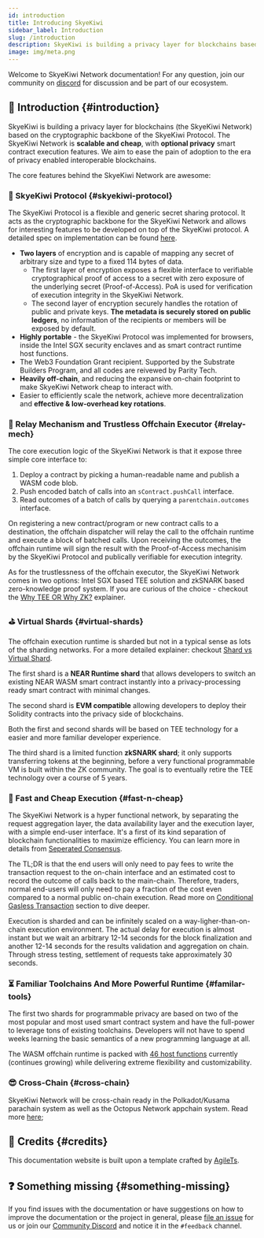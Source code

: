 ```yaml
---
id: introduction
title: Introducing SkyeKiwi
sidebar_label: Introduction
slug: /introduction
description: SkyeKiwi is building a privacy layer for blockchains based on a generic secret sharing protocol. 
image: img/meta.png
---
```

Welcome to SkyeKiwi Network documentation! For any question, join our community on [discord](https://discord.com/invite/m7tFX8u43J) for discussion and be part of our ecosystem.

## 👋 Introduction {#introduction}

SkyeKiwi is building a privacy layer for blockchains (the SkyeKiwi Network) based on the cryptographic backbone of the SkyeKiwi Protocol. The SkyeKiwi Network is **scalable and cheap**, with **optional privacy** smart contract execution features. We aim to ease the pain of adoption to the era of privacy enabled interoperable blockchains. 

The core features behind the SkyeKiwi Network are awesome:

### 🚅 SkyeKiwi Protocol {#skyekiwi-protocol}

The SkyeKiwi Protocol is a flexible and generic secret sharing protocol. It acts as the cryptographic backbone for the SkyeKiwi Network and allows for interesting features to be developed on top of the SkyeKiwi protocol. A detailed spec on implementation can be found [here](/).

- **Two layers** of encryption and is capable of mapping any secret of arbitrary size and type to a fixed 114 bytes of data. 
    - The first layer of encryption exposes a flexible interface to verifiable cryptographical proof of access to a secret with zero exposure of the underlying secret (Proof-of-Access). PoA is used for verification of execution integrity in the SkyeKiwi Network. 
    - The second layer of encryption securely handles the rotation of public and private keys. **The metadata is securely stored on public ledgers**, no information of the recipients or members will be exposed by default. 
- **Highly portable** - the SkyeKiwi Protocol was implemented for browsers, inside the Intel SGX security enclaves and as smart contract runtime host functions. 
- The Web3 Foundation Grant recipient. Supported by the Substrate Builders Program, and all codes are reivewed by Parity Tech.
- **Heavily off-chain**, and reducing the expansive on-chain footprint to make SkyeKiwi Network cheap to interact with. 
- Easier to efficiently scale the network, achieve more decentralization and **effective & low-overhead key rotations**. 


### 🤸‍ Relay Mechanism and Trustless Offchain Executor {#relay-mech}

The core execution logic of the SkyeKiwi Network is that it expose three simple core interface to: 
1. Deploy a contract by picking a human-readable name and publish a WASM code blob. 
2. Push encoded batch of calls into an `sContract.pushCall` interface.
3. Read outcomes of a batch of calls by querying a `parentchain.outcomes` interface. 

On registering a new contract/program or new contract calls to a destination, the offchain dispatcher will relay the call to the offchain runtime and execute a block of batched calls. Upon receiving the outcomes, the offchain runtime will sign the result with the Proof-of-Access mechanisim by the SkyeKiwi Protocol and publically verifiable for execution integrity. 

As for the trustlessness of the offchain executor, the SkyeKiwi Network comes in two options: Intel SGX based TEE solution and zkSNARK based zero-knowledge proof system. If you are curious of the choice - checkout the [Why TEE OR Why ZK?](/) explainer. 

### ⛳️ Virtual Shards {#virtual-shards}

The offchain execution runtime is sharded but not in a typical sense as lots of the sharding networks. For a more detailed explainer: checkout [Shard vs Virtual Shard](/). 

The first shard is a **NEAR Runtime shard** that allows developers to switch an existing NEAR WASM smart contract instantly into a privacy-processing ready smart contract with minimal changes.

The second shard is **EVM compatible** allowing developers to deploy their Solidity contracts into the privacy side of blockchains.

Both the first and second shards will be based on TEE technology for a easier and more familiar developer experience. 

The third shard is a limited function **zkSNARK shard**; it only supports transferring tokens at the beginning, before a very functional programmable VM is built within the ZK community. The goal is to eventually retire the TEE technology over a course of 5 years. 

### 🎯 Fast and Cheap Execution {#fast-n-cheap}

The SkyeKiwi Network is a hyper functional network, by separating the request aggregation layer, the data availability layer and the execution layer, with a simple end-user interface. It's a first of its kind separation of blockchain functionalities to maximize efficiency. You can learn more in details from [Seperated Consensus](/). 

The TL;DR is that the end users will only need to pay fees to write the transaction request to the on-chain interface and an estimated cost to record the outcome of calls back to the main-chain. Therefore, traders, normal end-users will only need to pay a fraction of the cost even compared to a normal public on-chain execution. Read more on [Conditional Gasless Transaction](/) section to dive deeper. 

Execution is sharded and can be infinitely scaled on a way-ligher-than-on-chain execution environment. The actual delay for execution is almost instant but we wait an arbitrary 12-14 seconds for the block finalization and another 12-14 seconds for the results validation and aggregation on chain. Through stress testing, settlement of requests take approximately 30 seconds. 

### ⏳ Familiar Toolchains And More Powerful Runtime {#familar-tools}

The first two shards for programmable privacy are based on two of the most popular and most used smart contract system and have the full-power to leverage tons of existing toolchains. Developers will not have to spend weeks learning the basic semantics of a new programming language at all. 

The WASM offchain runtime is packed with [46 host functions](/) currently (continues growing) while delivering extreme flexibility and customizability. 

### 😎 Cross-Chain {#cross-chain}

SkyeKiwi Network will be cross-chain ready in the Polkadot/Kusama parachain system as well as the Octopus Network appchain system. Read more [here](/);

## 🎉 Credits {#credits}

This documentation website is built upon a template crafted by [AgileTs](https://agile-ts.org). 

## ❓ Something missing {#something-missing}

If you find issues with the documentation or have suggestions on how to improve the documentation or the project in
general, please [file an issue](https://github.com/skyekiwi/documentation) for us or join
our [Community Discord](https://discord.com/invite/m7tFX8u43J) and notice it in the `#feedback` channel.
